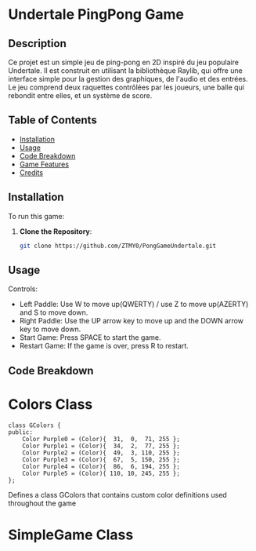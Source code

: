 # Undertale PingPong Game

## Description
Ce projet est un simple jeu de ping-pong en 2D inspiré du jeu populaire Undertale. Il est construit en utilisant la bibliothèque Raylib, qui offre une interface simple pour la gestion des graphiques, de l'audio et des entrées. Le jeu comprend deux raquettes contrôlées par les joueurs, une balle qui rebondit entre elles, et un système de score.

## Table of Contents
- [Installation](#installation)
- [Usage](#usage)
- [Code Breakdown](#code-breakdown)
- [Game Features](#game-features)
- [Credits](#credits)

## Installation
To run this game:

1. **Clone the Repository**:
   ```bash
   git clone https://github.com/ZTMY0/PongGameUndertale.git

## Usage
Controls:
 - Left Paddle: Use W to move up(QWERTY) / use Z to move up(AZERTY) and S to move down.
 - Right Paddle: Use the UP arrow key to move up and the DOWN arrow key to move down.
 - Start Game: Press SPACE to start the game.
 - Restart Game: If the game is over, press R to restart.

## Code Breakdown
# Colors Class
```
class GColors {
public:
    Color Purple0 = (Color){  31,  0,  71, 255 };
    Color Purple1 = (Color){  34,  2,  77, 255 };
    Color Purple2 = (Color){  49,  3, 110, 255 };
    Color Purple3 = (Color){  67,  5, 150, 255 };
    Color Purple4 = (Color){  86,  6, 194, 255 };
    Color Purple5 = (Color){ 110, 10, 245, 255 };
};
```
Defines a class GColors that contains custom color definitions used throughout the game
# SimpleGame Class
```


